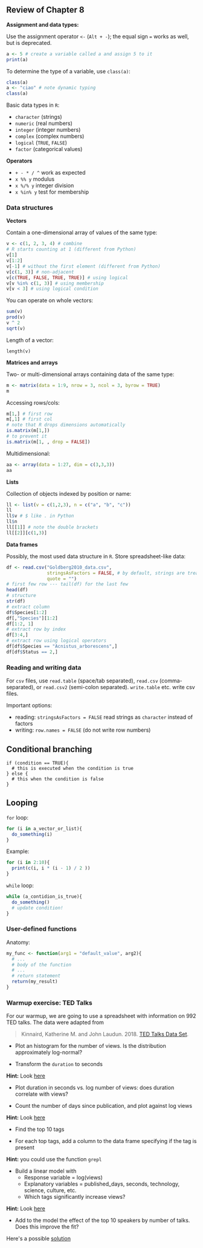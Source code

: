 ## Review of Chapter 8

**Assignment and data types:**

Use the assignment operator `<-` (`Alt + -`); the equal sign `=` works as well, but is deprecated.

```r
a <- 5 # create a variable called a and assign 5 to it
print(a)
```

To determine the type of a variable, use `class(a)`:

```r
class(a)
a <- "ciao" # note dynamic typing
class(a)
```

Basic data types in `R`:

- `character` (strings)
- `numeric` (real numbers)
- `integer` (integer numbers)
- `complex` (complex numbers)
- `logical` (`TRUE`, `FALSE`)
- `factor` (categorical values)

**Operators**

- `+ - * / ^` work as expected
- `x %% y` modulus
- `x %/% y`  integer division
- `x %in% y` test for membership

### Data structures

**Vectors**

Contain a one-dimensional array of values of the same type:

```r
v <- c(1, 2, 3, 4) # combine
# R starts counting at 1 (different from Python)
v[1]
v[1:2]
v[-1] # without the first element (different from Python)
v[c(1, 3)] # non-adjacent
v[c(TRUE, FALSE, TRUE, TRUE)] # using logical
v[v %in% c(1, 3)] # using membership
v[v < 3] # using logical condition
```

You can operate on whole vectors:

```r
sum(v)
prod(v)
v ^ 2
sqrt(v)
```

Length of a vector:

```{r}
length(v)
```

**Matrices and arrays**

Two- or multi-dimensional arrays containing data of the same type:

```r
m <- matrix(data = 1:9, nrow = 3, ncol = 3, byrow = TRUE)
m
```

Accessing rows/cols:

```r
m[1,] # first row
m[,1] # first col
# note that R drops dimensions automatically
is.matrix(m[1,])
# to prevent it
is.matrix(m[1, , drop = FALSE])
```

Multidimensional:

```r
aa <- array(data = 1:27, dim = c(3,3,3))
aa
```

**Lists**

Collection of objects indexed by position or name:

```r
ll <- list(v = c(1,2,3), n = c("a", "b", "c"))
ll
ll$v # $ like . in Python
ll$n
ll[[1]] # note the double brackets
ll[[2]][c(1,3)]
```

**Data frames**

Possibly, the most used data structure in `R`. Store spreadsheet-like data:

```r
df <- read.csv("Goldberg2010_data.csv",
               stringsAsFactors = FALSE, # by default, strings are treated as categorical values
               quote = "") 
# first few row --- tail(df) for the last few
head(df)
# structure
str(df)
# extract column
df$Species[1:2]
df[,"Species"][1:2]
df[1:2, 1]
# extract row by index
df[3:4,]
# extract row using logical operators
df[df$Species == "Acnistus_arborescens",]
df[df$Status == 2,]
```

### Reading and writing data

For `csv` files, use `read.table` (space/tab separated), `read.csv` (comma-separated), or `read.csv2` (semi-colon separated). `write.table` etc. write csv files.

Important options:

- reading: `stringsAsFactors = FALSE` read strings as `character` instead of factors
- writing: `row.names = FALSE` (do not write row numbers)

## Conditional branching

```{r
if (condition == TRUE){
  # this is executed when the condition is true
} else {
  # this when the condition is false
}
```

## Looping

`for` loop:

```r
for (i in a_vector_or_list){
  do_something(i)
}
```

Example:

```r
for (i in 2:10){
  print(c(i, i * (i - 1) / 2 ))
}
```

`while` loop:

```r
while (a_contidion_is_true){
  do_something()
  # update condition!
}
```


### User-defined functions

Anatomy:

```r
my_func <- function(arg1 = "default_value", arg2){
  # ...
  # body of the function
  # ...
  # return statement
  return(my_result)
}
```

### Warmup exercise: TED Talks

For our warmup, we are going to use a spreadsheet with information on 992 TED talks. The data were adapted from

> Kinnaird, Katherine M. and John Laudun. 2018. [TED Talks Data Set](https://github.com/johnlaudun/tedtalks/data).

- Plot an histogram for the number of views. Is the distribution approximately log-normal?

- Transform the `duration` to seconds

**Hint:** Look [here](https://stackoverflow.com/questions/29067375/r-convert-hoursminutesseconds)

- Plot duration in seconds vs. log number of views: does duration correlate with views?

- Count the number of days since publication, and plot against log views

**Hint:** Look [here](https://stackoverflow.com/questions/5261347/finding-days-since-date-in-r-from-csv-file)

- Find the top 10 tags

- For each top tags, add a column to the data frame specifying if the tag is present

**Hint:** you could use the function `grepl`

- Build a linear model with 
  - Response variable = log(views)
  - Explanatory variables = published_days, seconds, technology, science, culture, etc.
  - Which tags significantly increase views?

**Hint:** Look [here](https://stackoverflow.com/questions/7742301/using-column-numbers-not-names-in-lm)

- Add to the model the effect of the top 10 speakers by number of talks. Does this improve the fit?

Here's a possible [solution](solutions/week7)